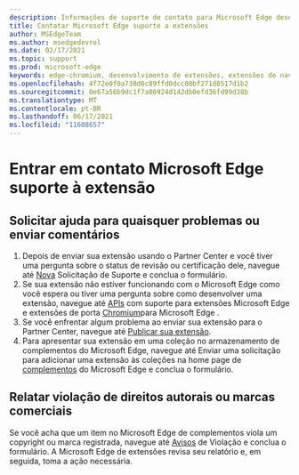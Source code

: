 ```yaml
---
description: Informações de suporte de contato para Microsoft Edge desenvolvimento de extensão
title: Contatar Microsoft Edge suporte a extensões
author: MSEdgeTeam
ms.author: msedgedevrel
ms.date: 02/17/2021
ms.topic: support
ms.prod: microsoft-edge
keywords: edge-chromium, desenvolvimento de extensões, extensões de navegador, complementos, partner center, desenvolvedor, suporte
ms.openlocfilehash: 4f72e0f0a738d6c89ffd0dcc80bf271d8517d1b2
ms.sourcegitcommit: 0e67a56b9dc1f7a86924d142db0efd36fd99d38b
ms.translationtype: MT
ms.contentlocale: pt-BR
ms.lasthandoff: 06/17/2021
ms.locfileid: "11608657"
---
```

# <a name="contact-microsoft-edge-extension-support"></a>Entrar em contato Microsoft Edge suporte à extensão  

## <a name="request-help-for-any-issues-or-submit-feedback"></a>Solicitar ajuda para quaisquer problemas ou enviar comentários  

1.  Depois de enviar sua extensão usando o Partner Center e você tiver uma pergunta sobre o status de revisão ou certificação dele, navegue até [Nova][MicrosoftSupportSupportrequestformE7a381be9c9aFafbEd76262bc93fd9e4] Solicitação de Suporte e conclua o formulário.  
1.  Se sua extensão não estiver funcionando com o Microsoft Edge como você espera ou tiver uma pergunta sobre como desenvolver uma extensão, navegue até [APIs][ExtensionsDeveloperGuideApiSupport] com suporte para extensões Microsoft Edge e extensões de porta [Chromium][ExtensionsDeveloperGuidePortChromeExtension]para Microsoft Edge .
1.  Se você enfrentar algum problema ao enviar sua extensão para o Partner Center, navegue até [Publicar sua extensão][ExtensionsPublishPublishExtension]. 
1.  Para apresentar sua extensão em uma coleção no armazenamento de complementos do Microsoft Edge, navegue até Enviar uma solicitação para adicionar uma extensão às coleções na home page de [complementos][OfficeFormsPagesResponsepageAspxV4j5cvggr0grqy180bhbrw01uwybfaxnna1zkp3x2vun0ibsu1ymeu3vfy0vurrodewsjgwu00yry4u] do Microsoft Edge e conclua o formulário.   
    
## <a name="report-copyright-or-trademark-infringement"></a>Relatar violação de direitos autorais ou marcas comerciais  

Se você acha que um item no Microsoft Edge de complementos viola um copyright ou marca registrada, navegue até [Avisos][MicrosoftInfoMarketplaceHtml] de Violação e conclua o formulário.  A Microsoft Edge de extensões revisa seu relatório e, em seguida, toma a ação necessária.  

<!-- links -->  

[ExtensionsDeveloperGuideApiSupport]: ../developer-guide/api-support.md "APIs com suporte para Microsoft Edge extensões | Microsoft Docs"  
[ExtensionsDeveloperGuidePortChromeExtension]: ../developer-guide/port-chrome-extension.md "Porta sua extensão | Microsoft Docs"  
[ExtensionsPublishPublishExtension]: ./publish-extension.md "Publicar sua extensão | Microsoft Docs"  

[MicrosoftInfoMarketplaceHtml]: https://www.microsoft.com/info/Marketplace.html "Avisos de violação | Microsoft"  

[MicrosoftSupportSupportrequestformE7a381be9c9aFafbEd76262bc93fd9e4]: https://support.microsoft.com/supportrequestform/e7a381be-9c9a-fafb-ed76-262bc93fd9e4 "Extensões Nova Solicitação de Suporte | Suporte da Microsoft"  

[OfficeFormsPagesResponsepageAspxV4j5cvggr0grqy180bhbrw01uwybfaxnna1zkp3x2vun0ibsu1ymeu3vfy0vurrodewsjgwu00yry4u]: https://forms.office.com/Pages/ResponsePage.aspx?id=v4j5cvGGr0GRqy180BHbRw01UwyBfAxNna_1ZkP3X2VUN0lBSU1YMEU3VFY0VURRODEwSjgwU00yRy4u "Enviar uma solicitação para adicionar uma extensão às coleções Microsoft Edge página inicial de complementos | Microsoft Office Formulários"
